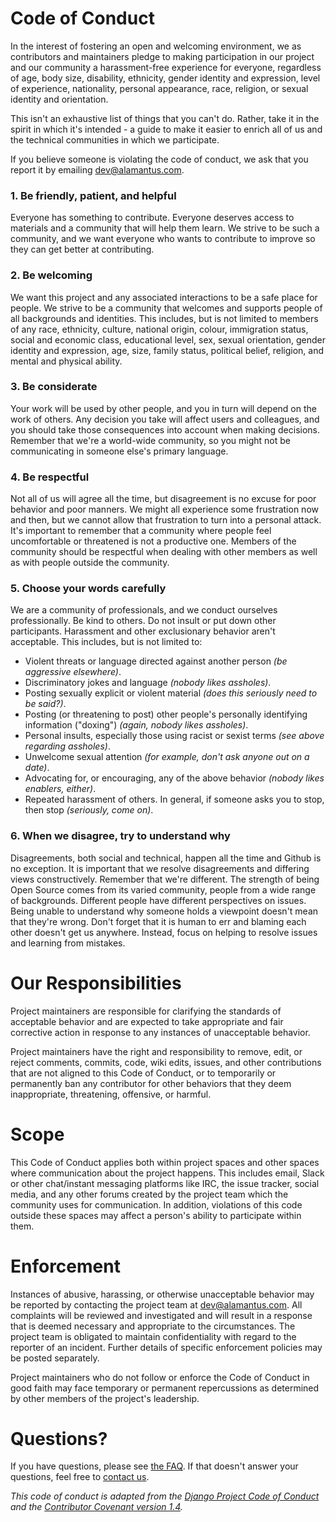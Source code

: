 # Code of Conduct

In the interest of fostering an open and welcoming environment, we as contributors and maintainers pledge to making participation in our project and our community a harassment-free experience for everyone, regardless of age, body size, disability, ethnicity, gender identity and expression, level of experience, nationality, personal appearance, race, religion, or sexual identity and orientation.

This isn't an exhaustive list of things that you can't do. Rather, take it in the spirit in which it's intended - a guide to make it easier to enrich all of us and the technical communities in which we participate.

If you believe someone is violating the code of conduct, we ask that you report it by emailing dev@alamantus.com.

### 1. Be friendly, patient, and helpful

Everyone has something to contribute. Everyone deserves access to materials and a community that will help them learn. We strive to be such a community, and we want everyone who wants to contribute to improve so they can get better at contributing.

### 2. Be welcoming

We want this project and any associated interactions to be a safe place for people. We strive to be a community that welcomes and supports people of all backgrounds and identities. This includes, but is not limited to members of any race, ethnicity, culture, national origin, colour, immigration status, social and economic class, educational level, sex, sexual orientation, gender identity and expression, age, size, family status, political belief, religion, and mental and physical ability.

### 3. Be considerate

Your work will be used by other people, and you in turn will depend on the work of others. Any decision you take will affect users and colleagues, and you should take those consequences into account when making decisions. Remember that we're a world-wide community, so you might not be communicating in someone else's primary language.

### 4. Be respectful

Not all of us will agree all the time, but disagreement is no excuse for poor behavior and poor manners. We might all experience some frustration now and then, but we cannot allow that frustration to turn into a personal attack. It's important to remember that a community where people feel uncomfortable or threatened is not a productive one. Members of the community should be respectful when dealing with other members as well as with people outside the community.

### 5. Choose your words carefully

We are a community of professionals, and we conduct ourselves professionally. Be kind to others. Do not insult or put down other participants. Harassment and other exclusionary behavior aren't acceptable. This includes, but is not limited to:

* Violent threats or language directed against another person _(be aggressive elsewhere)_.
* Discriminatory jokes and language _(nobody likes assholes)_.
* Posting sexually explicit or violent material _(does this seriously need to be said?)_.
* Posting (or threatening to post) other people's personally identifying information ("doxing") _(again, nobody likes assholes)_.
* Personal insults, especially those using racist or sexist terms _(see above regarding assholes)_.
* Unwelcome sexual attention _(for example, don't ask anyone out on a date)_.
* Advocating for, or encouraging, any of the above behavior _(nobody likes enablers, either)_.
* Repeated harassment of others. In general, if someone asks you to stop, then stop _(seriously, come on)_.

### 6. When we disagree, try to understand why

Disagreements, both social and technical, happen all the time and Github is no exception. It is important that we resolve disagreements and differing views constructively. Remember that we're different. The strength of being Open Source comes from its varied community, people from a wide range of backgrounds. Different people have different perspectives on issues. Being unable to understand why someone holds a viewpoint doesn't mean that they're wrong. Don't forget that it is human to err and blaming each other doesn't get us anywhere. Instead, focus on helping to resolve issues and learning from mistakes.

# Our Responsibilities

Project maintainers are responsible for clarifying the standards of acceptable behavior and are expected to take appropriate and fair corrective action in response to any instances of unacceptable behavior.

Project maintainers have the right and responsibility to remove, edit, or reject comments, commits, code, wiki edits, issues, and other contributions that are not aligned to this Code of Conduct, or to temporarily or permanently ban any contributor for other behaviors that they deem inappropriate, threatening, offensive, or harmful.

# Scope

This Code of Conduct applies both within project spaces and other spaces where communication about the project happens. This includes email, Slack or other chat/instant messaging platforms like IRC, the issue tracker, social media, and any other forums created by the project team which the community uses for communication. In addition, violations of this code outside these spaces may affect a person's ability to participate within them.

# Enforcement

Instances of abusive, harassing, or otherwise unacceptable behavior may be reported by contacting the project team at dev@alamantus.com. All complaints will be reviewed and investigated and will result in a response that is deemed necessary and appropriate to the circumstances. The project team is obligated to maintain confidentiality with regard to the reporter of an incident. Further details of specific enforcement policies may be posted separately.

Project maintainers who do not follow or enforce the Code of Conduct in good faith may face temporary or permanent repercussions as determined by other members of the project's leadership.

# Questions?

If you have questions, please see [the FAQ](https://github.com/Alamantus/local-rpg/wiki/faq). If that doesn't answer your questions, feel free to [contact us](mailto:dev@alamantus.com).

_This code of conduct is adapted from the [Django Project Code of Conduct](https://www.djangoproject.com/conduct/) and the [Contributor Covenant version 1.4](https://www.contributor-covenant.org/version/1/4/code-of-conduct.html)._